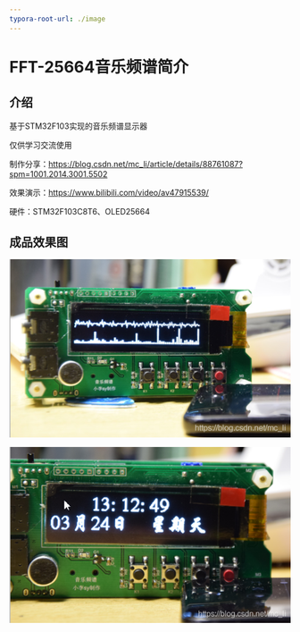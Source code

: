 ```yaml
---
typora-root-url: ./image
---
```


# FFT-25664音乐频谱简介

## 介绍
基于STM32F103实现的音乐频谱显示器

仅供学习交流使用

制作分享：https://blog.csdn.net/mc_li/article/details/88761087?spm=1001.2014.3001.5502

效果演示：https://www.bilibili.com/video/av47915539/

硬件：STM32F103C8T6、OLED25664

## 成品效果图

![fft显示效果](./image/fft.png)

![时间和日期显示效果](./image/time.png)